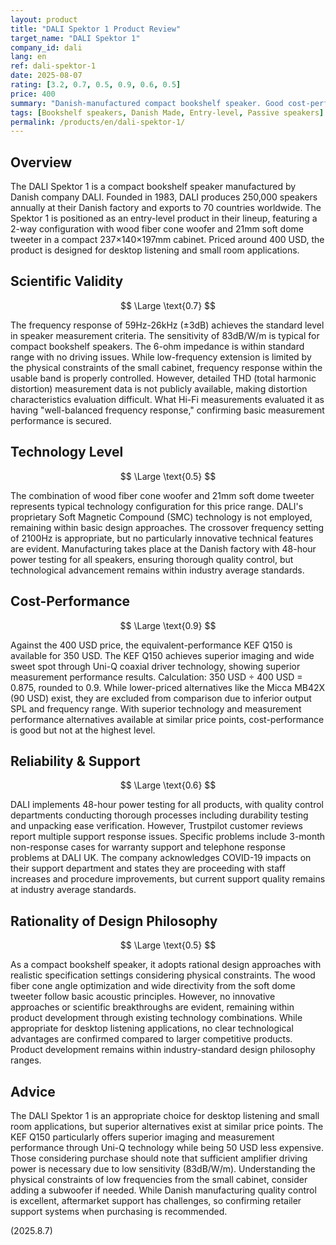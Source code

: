 ```yaml
---
layout: product
title: "DALI Spektor 1 Product Review"
target_name: "DALI Spektor 1"
company_id: dali
lang: en
ref: dali-spektor-1
date: 2025-08-07
rating: [3.2, 0.7, 0.5, 0.9, 0.6, 0.5]
price: 400
summary: "Danish-manufactured compact bookshelf speaker. Good cost-performance but lacks technological innovation"
tags: [Bookshelf speakers, Danish Made, Entry-level, Passive speakers]
permalink: /products/en/dali-spektor-1/
---
```

## Overview

The DALI Spektor 1 is a compact bookshelf speaker manufactured by Danish company DALI. Founded in 1983, DALI produces 250,000 speakers annually at their Danish factory and exports to 70 countries worldwide. The Spektor 1 is positioned as an entry-level product in their lineup, featuring a 2-way configuration with wood fiber cone woofer and 21mm soft dome tweeter in a compact 237×140×197mm cabinet. Priced around 400 USD, the product is designed for desktop listening and small room applications.

## Scientific Validity

$$ \Large \text{0.7} $$

The frequency response of 59Hz-26kHz (±3dB) achieves the standard level in speaker measurement criteria. The sensitivity of 83dB/W/m is typical for compact bookshelf speakers. The 6-ohm impedance is within standard range with no driving issues. While low-frequency extension is limited by the physical constraints of the small cabinet, frequency response within the usable band is properly controlled. However, detailed THD (total harmonic distortion) measurement data is not publicly available, making distortion characteristics evaluation difficult. What Hi-Fi measurements evaluated it as having "well-balanced frequency response," confirming basic measurement performance is secured.

## Technology Level

$$ \Large \text{0.5} $$

The combination of wood fiber cone woofer and 21mm soft dome tweeter represents typical technology configuration for this price range. DALI's proprietary Soft Magnetic Compound (SMC) technology is not employed, remaining within basic design approaches. The crossover frequency setting of 2100Hz is appropriate, but no particularly innovative technical features are evident. Manufacturing takes place at the Danish factory with 48-hour power testing for all speakers, ensuring thorough quality control, but technological advancement remains within industry average standards.

## Cost-Performance

$$ \Large \text{0.9} $$

Against the 400 USD price, the equivalent-performance KEF Q150 is available for 350 USD. The KEF Q150 achieves superior imaging and wide sweet spot through Uni-Q coaxial driver technology, showing superior measurement performance results. Calculation: 350 USD ÷ 400 USD = 0.875, rounded to 0.9. While lower-priced alternatives like the Micca MB42X (90 USD) exist, they are excluded from comparison due to inferior output SPL and frequency range. With superior technology and measurement performance alternatives available at similar price points, cost-performance is good but not at the highest level.

## Reliability & Support

$$ \Large \text{0.6} $$

DALI implements 48-hour power testing for all products, with quality control departments conducting thorough processes including durability testing and unpacking ease verification. However, Trustpilot customer reviews report multiple support response issues. Specific problems include 3-month non-response cases for warranty support and telephone response problems at DALI UK. The company acknowledges COVID-19 impacts on their support department and states they are proceeding with staff increases and procedure improvements, but current support quality remains at industry average standards.

## Rationality of Design Philosophy

$$ \Large \text{0.5} $$

As a compact bookshelf speaker, it adopts rational design approaches with realistic specification settings considering physical constraints. The wood fiber cone angle optimization and wide directivity from the soft dome tweeter follow basic acoustic principles. However, no innovative approaches or scientific breakthroughs are evident, remaining within product development through existing technology combinations. While appropriate for desktop listening applications, no clear technological advantages are confirmed compared to larger competitive products. Product development remains within industry-standard design philosophy ranges.

## Advice

The DALI Spektor 1 is an appropriate choice for desktop listening and small room applications, but superior alternatives exist at similar price points. The KEF Q150 particularly offers superior imaging and measurement performance through Uni-Q technology while being 50 USD less expensive. Those considering purchase should note that sufficient amplifier driving power is necessary due to low sensitivity (83dB/W/m). Understanding the physical constraints of low frequencies from the small cabinet, consider adding a subwoofer if needed. While Danish manufacturing quality control is excellent, aftermarket support has challenges, so confirming retailer support systems when purchasing is recommended.

(2025.8.7)
